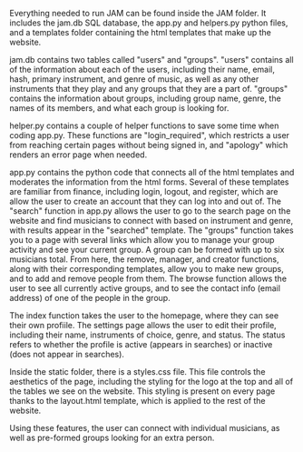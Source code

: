 Everything needed to run JAM can be found inside the JAM folder. It includes the jam.db SQL database, the app.py and helpers.py python files, and a templates folder containing the html templates that make up the website.

jam.db contains two tables called "users" and "groups". "users" contains all of the information about each of the users, including their name, email, hash, primary instrument, and genre of music, as well as any other instruments that they play and any groups that they are a part of. "groups" contains the information about groups, including group name, genre, the names of its members, and what each group is looking for.

helper.py contains a couple of helper functions to save some time when coding app.py. These functions are "login_required", which restricts a user from reaching certain pages without being signed in, and "apology" which renders an error page when needed.

app.py contains the python code that connects all of the html templates and moderates the information from the html forms. Several of these templates are familiar from finance, including login, logout, and register, which are allow the user to create an account that they can log into and out of. The "search" function in app.py allows the user to go to the search page on the website and find musicians to connect with based on instrument and genre, with results appear in the "searched" template. The "groups" function takes you to a page with several links which allow you to manage your group activity and see your current group. A group can be formed with up to six musicians total. From here, the remove, manager, and creator functions, along with their corresponding templates, allow you to make new groups, and to add and remove people from them. The browse function allows the user to see all currently active groups, and to see the contact info (email address) of one of the people in the group.

The index function takes the user to the homepage, where they can see their own profiile. The settings page allows the user to edit their profile, including their name, instruments of choice, genre, and status. The status refers to whether the profile is active (appears in searches) or inactive (does not appear in searches).

Inside the static folder, there is a styles.css file. This file controls the aesthetics of the page, including the styling for the logo at the top and all of the tables we see on the website. This styling is present on every page thanks to the layout.html template, which is applied to the rest of the website.

Using these features, the user can connect with individual musicians, as well as pre-formed groups looking for an extra person.